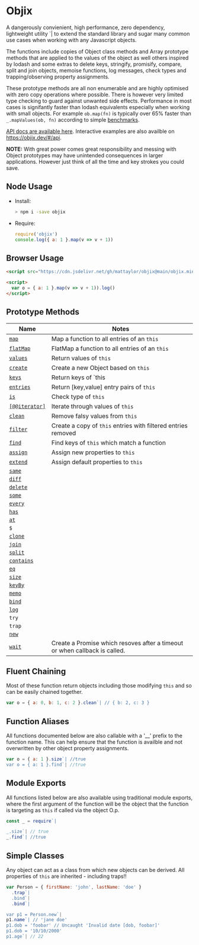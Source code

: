 # Objix <!-- {docsify-ignore} -->

A dangerously convienient, high performance, zero dependency, lightweight utility `| to extend the standard library and sugar many common use cases when working with any Javascript objects.

The functions include copies of Object class methods and Array prototype methods that are applied to the values of the object as well others inspired by lodash and some extras to delete keys, stringify, promisify, compare, split and join objects, memoise functions, log messages, check types and trapping/observing property assignments.

These prototype methods are all non enumerable and are highly optimised with zero copy operations where possible. There is however very limited type checking to guard against unwanted side effects. Performance in most cases is signifantly faster than lodash equivalents especially when working with small objects. For example `ob.map(fn)` is typically over 65% faster than `_.mapValues(ob, fn)` according to simple [benchmarks](bench.md).

[API docs are available here](api.md). Interactive examples are also availble on https://objix.dev/#/api.

**NOTE:** With great power comes great responsibility and messing with Object prototypes may have unintended consequences in larger applications. However just think of all the time and key strokes you could save.

## Node Usage

- Install:

  ```bash
  > npm i -save objix
  ```

- Require:

  ```javascript
  require('objix')
  console.log({ a: 1 }.map(v => v + 1))
  ```

## Browser Usage

```html
<script src="https://cdn.jsdelivr.net/gh/mattaylor/objix@main/objix.min.js"></script>

<script>
  var o = { a: 1 }.map(v => v + 1)).log()
</script>
```

## Prototype Methods

| Name                              | Notes                                                                      |
| --------------------------------- | -------------------------------------------------------------------------- |
| [`map`](api.md#map)               | Map a function to all entries of an `this`                                 |
| [`flatMap`](api.md#flatMap)       | FlatMap a function to all entries of an `this`                             |
| [`values`](api.md#values)         | Return values of `this`                                                    |
| [`create`](api.md#create)         | Create a new Object based on `this`                                        |
| [`keys`](api.md#keys)             | Return keys of `this                                                       |
| [`entries`](api.md#entries)       | Return [key,value] entry pairs of `this`                                   |
| [`is`](api.md#is)                 | Check type of `this`                                                       |
| [`[@@iterator]`](api.md#iterator) | Iterate through values of `this`                                           |
| [`clean`](api.md#clean)           | Remove falsy values from `this`                                            |
| [`filter`](api.md#filter)         | Create a copy of `this` entries with filtered entries removed              |
| [`find`](api.md#find)             | Find keys of `this` which match a function                                 |
| [`assign`](api.md#assign)         | Assign new properties to `this`                                            |
| [`extend`](api.md#extend)         | Assign default properties to `this`                                        |
| [`same`](api.md#same)             |
| [`diff`](api.md#diff)             |
| [`delete`](api.md#delete)         |
| [`some`](api.md#some)             |
| [`every`](api.md#every)           |
| [`has`](api.md#has)               |
| [`at`](api.md#at)                 |
| `$`                               |
| [`clone`](api.md#clone)           |
| [`join`](api.md#join)             |
| [`split`](api.md#split)           |
| [`contains`](api.md#contains)     |
| [`eq`](api.md#eq)                 |
| [`size`](api.md#size)             |
| [`keyBy`](api.md#keyBy)           |
| [`memo`](api.md#memo)             |
| [`bind`](api.md#bind)             |
| [`log`](api.md#log)               |
| `try`                             |
| `trap`                            |
| [`new`](api.md#new)               |
| [`wait`](api.md#wait)             | Create a Promise which resoves after a timeout or when callback is called. |

## Fluent Chaining

Most of these function return objects including those modifying `this` and so can be easily chained together.

<div data-runkit>

```javascript
var o = { a: 0, b: 1, c: 2 }.clean`| // { b: 2, c: 3 }
```

</div>

## Function Aliases

All functions documented below are also callable with a '\_\_' prefix to the function name.
This can help ensure that the function is availble and not overwritten by other object property assignments.

```javascript
var o = { a: 1 }.size`| //true
var o = { a: 1 }.find`| //true
```

## Module Exports

All functions listed below are also available using traditional module exports, where the first argument of the function will be the object that the function is targeting as `this` if called via the object O.p.

```javascript
const _ = require`|

_.size`| // true
_.find`| //true
```

## Simple Classes

Any object can act as a class from which new objects can be derived. All properties of `this` are inherited - including traps!!

<div data-runkit>

```javascript
var Person = { firstName: 'john', lastName: 'doe' }
  .trap`|
  .bind`|
  .bind`|

var p1 = Person.new`|
p1.name`| // 'jane doe'
p1.dob = 'foobar' // Uncaught 'Invalid date [dob, foobar]'
p1.dob = '10/10/2000'
p1.age`| // 22
```

</div>
